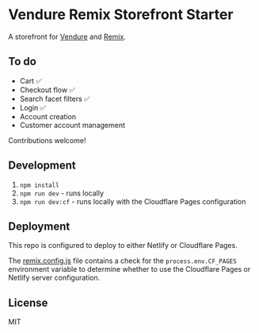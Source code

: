 # Vendure Remix Storefront Starter

A storefront for [Vendure](https://www.vendure.io) and [Remix](https://remix.run).

## To do

* Cart ✅
* Checkout flow ✅
* Search facet filters ✅
* Login ✅
* Account creation
* Customer account management

Contributions welcome!

## Development

1. `npm install`
2. `npm run dev` - runs locally
3. `npm run dev:cf` - runs locally with the Cloudflare Pages configuration

## Deployment

This repo is configured to deploy to either Netlify or Cloudflare Pages.

The [remix.config.js](./remix.config.js) file contains a check for the `process.env.CF_PAGES` environment variable to determine whether to use the Cloudflare Pages or Netlify server configuration.

## License

MIT
